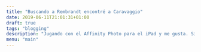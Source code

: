 ```yaml
---
title: "Buscando a Rembrandt encontré a Caravaggio"
date: 2019-06-11T21:01:31+01:00
draft: true
tags: "blogging"
description: "Jugando con el Affinity Photo para el iPad y me gusta. Sinceramente, para mi hobby de fotografia el iPad es todo lo que necesito."
menu: "main"
---
```

<img sizes="(max-width: 2053px) 100vw, 2053px" srcset="/es/photo/caravaggio/caravaggio_bv7rsi_c_scale,w_300.jpg 300w, /es/photo/caravaggio/caravaggio_bv7rsi_c_scale,w_675.jpg 675w, /es/photo/caravaggio/caravaggio_bv7rsi_c_scale,w_950.jpg 950w, /es/photo/caravaggio/caravaggio_bv7rsi_c_scale,w_1166.jpg 1166w, /es/photo/caravaggio/caravaggio_bv7rsi_c_scale,w_1357.jpg 1357w, /es/photo/caravaggio/caravaggio_bv7rsi_c_scale,w_1534.jpg 1534w, /es/photo/caravaggio/caravaggio_bv7rsi_c_scale,w_1695.jpg 1695w, /es/photo/caravaggio/caravaggio_bv7rsi_c_scale,w_1844.jpg 1844w, /es/photo/caravaggio/caravaggio_bv7rsi_c_scale,w_1991.jpg 1991w, /es/photo/caravaggio/caravaggio_bv7rsi_c_scale,w_2053.jpg 2053w" src="/es/photo/caravaggio/caravaggio_bv7rsi_c_scale,w_2053.jpg" alt="">